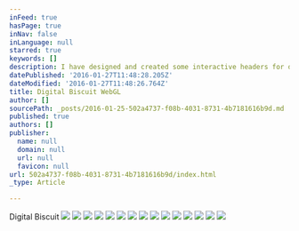 ```yaml
---
inFeed: true
hasPage: true
inNav: false
inLanguage: null
starred: true
keywords: []
description: I have designed and created some interactive headers for digital biscuits new website using WebGL.
datePublished: '2016-01-27T11:48:28.205Z'
dateModified: '2016-01-27T11:48:26.764Z'
title: Digital Biscuit WebGL
author: []
sourcePath: _posts/2016-01-25-502a4737-f08b-4031-8731-4b7181616b9d.md
published: true
authors: []
publisher:
  name: null
  domain: null
  url: null
  favicon: null
url: 502a4737-f08b-4031-8731-4b7181616b9d/index.html
_type: Article

---
```

Digital Biscuit
![](https://s3-us-west-2.amazonaws.com/the-grid-img/p/26dc7f10fdf13986311a6e4923fd89f1a751d4bb.jpg)
![](https://s3-us-west-2.amazonaws.com/the-grid-img/p/7ab3932b19276ccab450f56f48f57d548869f479.jpg)
![](https://s3-us-west-2.amazonaws.com/the-grid-img/p/2f1a44fe767ccbd3e3fea17abfff91fa6c4ed40f.jpg)
![](https://s3-us-west-2.amazonaws.com/the-grid-img/p/b997fbe74d9d7eec2e01ede3ac8c0348a0bc1a6e.jpg)
![](https://s3-us-west-2.amazonaws.com/the-grid-img/p/2aba08b67c68818b1f89c6cfc3413f028d98b2c4.jpg)
![](https://s3-us-west-2.amazonaws.com/the-grid-img/p/e915c290f7232fb580c8308b76780cc8f1a2c92d.png)
![](https://the-grid-user-content.s3-us-west-2.amazonaws.com/c499be00-3c1f-4874-be5d-411f37c96079.png)
![](https://the-grid-user-content.s3-us-west-2.amazonaws.com/dd468648-04e9-4015-a0dc-7f126800cb05.png)
![](https://the-grid-user-content.s3-us-west-2.amazonaws.com/6e071762-50f0-4bda-a9b5-618c093e64b5.png)
![](https://the-grid-user-content.s3-us-west-2.amazonaws.com/a32ead0a-cc9d-4db3-93fe-80281ccf2df2.png)
![](https://the-grid-user-content.s3-us-west-2.amazonaws.com/b769abb9-c8d9-4b41-be1b-36d9e1c41a6f.png)
![](https://the-grid-user-content.s3-us-west-2.amazonaws.com/675a0657-4180-4d61-8d0d-7c697126e986.png)
![](https://the-grid-user-content.s3-us-west-2.amazonaws.com/44a7e1e5-872f-4c6b-b033-202cf7d576fc.png)
![](https://the-grid-user-content.s3-us-west-2.amazonaws.com/d4713dd5-fedd-4400-bbef-8e50c1551e70.png)
![](https://the-grid-user-content.s3-us-west-2.amazonaws.com/49c9436a-95ca-4a8e-829e-254474097984.png)